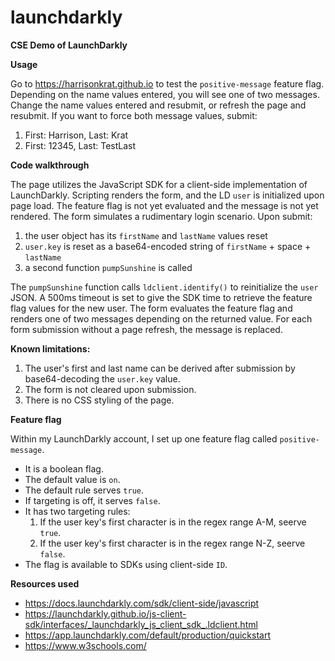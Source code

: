 # launchdarkly
**CSE Demo of LaunchDarkly**

**Usage**

Go to https://harrisonkrat.github.io to test the `positive-message` feature flag. Depending on the name values entered, you will see one of two messages.
Change the name values entered and resubmit, or refresh the page and resubmit.
If you want to force both message values, submit:
1. First: Harrison, Last: Krat
2. First: 12345, Last: TestLast

**Code walkthrough**

The page utilizes the JavaScript SDK for a client-side implementation of LaunchDarkly.
Scripting renders the form, and the LD `user` is initialized upon page load.
The feature flag is not yet evaluated and the message is not yet rendered.
The form simulates a rudimentary login scenario. Upon submit:
1. the user object has its `firstName` and `lastName` values reset
2. `user.key` is reset as a base64-encoded string of `firstName` + space + `lastName`
3. a second function `pumpSunshine` is called

The `pumpSunshine` function calls `ldclient.identify()` to reinitialize the `user` JSON.
A 500ms timeout is set to give the SDK time to retrieve the feature flag values for the new user.
The form evaluates the feature flag and renders one of two messages depending on the returned value.
For each form submission without a page refresh, the message is replaced.

**Known limitations:**
1. The user's first and last name can be derived after submission by base64-decoding the `user.key` value.
2. The form is not cleared upon submission.
3. There is no CSS styling of the page.

**Feature flag**

Within my LaunchDarkly account, I set up one feature flag called `positive-message`.
 - It is a boolean flag.
 - The default value is `on`.
 - The default rule serves `true`.
 - If targeting is off, it serves `false`.
 - It has two targeting rules:
     1. If the user key's first character is in the regex range A-M, seerve `true`.
     2. If the user key's first character is in the regex range N-Z, seerve `false`.
 - The flag is available to SDKs using client-side `ID`.

**Resources used**
 - https://docs.launchdarkly.com/sdk/client-side/javascript
 - https://launchdarkly.github.io/js-client-sdk/interfaces/_launchdarkly_js_client_sdk_.ldclient.html
 - https://app.launchdarkly.com/default/production/quickstart
 - https://www.w3schools.com/
